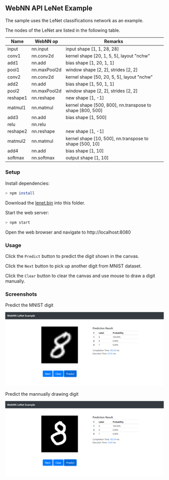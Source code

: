 ## WebNN API LeNet Example
The sample uses the LeNet classifications network as an example.

The nodes of the LeNet are listed in the following table.

| Name | WebNN op | Remarks |
|------|----|---------|
| input | nn.input | input shape [1, 1, 28, 28] |
| conv1 | nn.conv2d | kernel shape [20, 1, 5, 5], layout "nchw" |
| add1 | nn.add | bias shape [1, 20, 1, 1] |
| pool1 | nn.maxPool2d | window shape [2, 2], strides [2, 2] |
| conv2 | nn.conv2d | kernel shape [50, 20, 5, 5], layout "nchw" |
| add2 | nn.add | bias shape [1, 50, 1, 1] |
| pool2 | nn.maxPool2d | window shape [2, 2], strides [2, 2] |
| reshape1 | nn.reshape | new shape [1, -1] |
| matmul1 | nn.matmul | kernel shape [500, 800], nn.transpose to shape [800, 500] |
| add3 | nn.add | bias shape [1, 500] |
| relu | nn.relu | |
| reshape2 | nn.reshape | new shape [1, -1] |
| matmul2 | nn.matmul | kernel shape [10, 500], nn.transpose to shape [500, 10] |
| add4 | nn.add | bias shape [1, 10] |
| softmax | nn.softmax | output shape [1, 10] |

### Setup
Install dependencies:
```sh
> npm install
```

Download the [lenet.bin](https://github.com/openvinotoolkit/openvino/blob/2020/inference-engine/samples/ngraph_function_creation_sample/lenet.bin) into this folder.

Start the web server:
```sh
> npm start
```

Open the web browser and navigate to http://localhost:8080

### Usage
Click the `Predict` button to predict the digit shown in the canvas.

Click the `Next` button to pick up another digit from MNIST dataset.

Click the `Clear` button to clear the canvas and use mouse to draw a digit manually.

### Screenshots
Predict the MNIST digit

![screenshot](screenshot.png)

Predict the mannually drawing digit

![screenshot](screenshot_manual.png)
